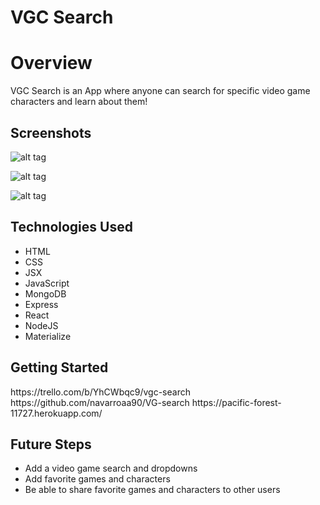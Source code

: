 # VGC Search

# Overview
VGC Search is an App where anyone can search for specific video game characters and learn about them!

 <h2>Screenshots</h2>
 
 ![alt tag](https://i.imgur.com/BxmQZCK.png)

![alt tag](https://i.imgur.com/M7gQHgE.png)
 
 ![alt tag](https://i.imgur.com/luESsy7.png)
 
    
 <h2>Technologies Used</h2>
   <ul>
  <li> HTML</li>
  <li>CSS</li>
  <li>JSX</li>
  <li>JavaScript</li>
  <li>MongoDB</li>
  <li>Express</li>
  <li>React</li>
  <li>NodeJS</li>
  <li>Materialize</li>
  </ul>

  <h2>Getting Started</h2>
  https://trello.com/b/YhCWbqc9/vgc-search <br>
  https://github.com/navarroaa90/VG-search
  https://pacific-forest-11727.herokuapp.com/


 <h2>Future Steps</h2>
<ul>
<li> Add a video game search and dropdowns </li>
<li> Add favorite games and characters</li>
<li>Be able to share favorite games and characters to other users</li>
</ul>